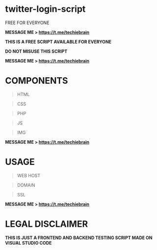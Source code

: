 # twitter-login-script
FREE FOR EVERYONE

**MESSAGE ME > https://t.me/techiebrain**

**THIS IS A FREE SCRIPT AVAILABLE FOR EVERYONE**

**DO NOT MISUSE THIS SCRIPT**

**MESSAGE ME > https://t.me/techiebrain**

# COMPONENTS
> HTML

> CSS

> PHP

> JS

> IMG


**MESSAGE ME > https://t.me/techiebrain**


# USAGE 
> WEB HOST

> DOMAIN

> SSL


**MESSAGE ME > https://t.me/techiebrain**


# LEGAL DISCLAIMER

**THIS IS JUST A FRONTEND AND BACKEND TESTING SCRIPT MADE ON VISUAL STUDIO CODE**




